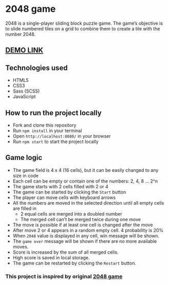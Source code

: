 # 2048 game

2048 is a single-player sliding block puzzle game. The game’s objective is to slide numbered tiles on a grid to combine them to create a tile with the number 2048.

## [DEMO LINK](https://yevhen-baiev.github.io/2048_game/)

## Technologies used

- HTML5
- CSS3
- Sass (SCSS)
- JavaScript

## How to run the project locally

- Fork and clone this repository
- Run `npm install` in your terminal
- Open `http://localhost:8080/` in your browser
- Run `npm start` to start the project locally


## Game logic

- The game field is 4 x 4 (16 cells), but it can be easily changed to any size in code
- Each cell can be empty or contain one of the numbers: 2, 4, 8 ... 2^n
- The game starts with 2 cells filled with 2 or 4
- The game can be started by clicking the `Start` button
- The player can move cells with keyboard arrows
- All the numbers are moved in the selected direction until all empty cells are filled in
   - 2 equal cells are merged into a doubled number
   - The merged cell can’t be merged twice during one move
- The move is possible if at least one cell is changed after the move
- After move 2 or 4 appears in a random empty cell. 4 probability is 20%
- When `2048` value is displayed in any cell, win message will be shown.
- The `game over` message will be shown if there are no more available moves.
- Score is increased by the sum of all merged cells.
- High score is saved in local storage.
- The game can be restarted by clicking the `Restart` button.


### This project is inspired by original [2048 game](https://play2048.co/)
